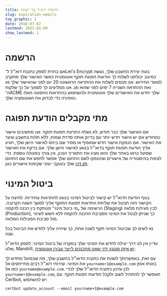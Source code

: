 ```yaml
---
title: הודעות דוא״ל על תפוגה
slug: expiration-emails
top_graphic: 1
date: 2016-07-02
lastmod: 2023-01-09
show_lastmod: 1
---
```



# הרשמה

אם בחרת לספק כתובת דוא״ל ל־Let's Encrypt בעת יצירת החשבון שלך, נעשה כמיטב יכולתנו לשלוח לך הודעות תפוגת תוקף אוטומטית כאשר האישור שלך מתקרב למועד החידוש. אנו מנסים לשלוח את ההתראה הראשונה 20 יום לפני שהאישור שלך פג ואת ההתראה השנייה 7 ימים לפני שהוא פג. אנו ממליצים לך לסמוך על כך שלקוח ה־ACME שלך יחדש את האישורים שלך אוטומטית ולהשתמש בהתראות התפוגה האלו כאזהרה כדי לבדוק את האוטומציה שלך.

# מתי מקבלים הודעת תפוגה

אם האישור שלך כבר חודש, לא נשלח התרעת תפוגת תוקף. אנו מחשיבים אישור כמחודש אם יש אישור חדש יותר עם בדיוק אותה סדרת שמות, ללא תלות בחשבון שיצר את האישור. אם הנפקת אישור חדש שמוסיף או מסיר שם ביחס לאישור הישן שלך, תגיע אליך הודעת תפוגת תוקף בדוא״ל בנוגע לאישור הישן שלך. אם בדקת את האישור שפועל כרגע באתר שלך והוא מציג את התאריך הנכון, אין צורך בפעולה נוספת. כדי לצפות בהיסטוריה של אישורים שהונפקו לשם התחום שלך אפשר לחפש את שם התחום שלך בעוקבי יומני שקיפות אישורים כגון [crt.sh](https://crt.sh/).

# ביטול המינוי

בגוף הודעת הדוא״ל יש קישור לביטול המינוי בנוגע להתראות עתידיות. לחיצה על הקישור הזה תבטל את שליחת התראות תפוגת התוקף אליך למשך השנה הקרובה. הרשימה של „מי ביטל מינוי” מנותקת בין הכנה להקמה (Staging) לבין פעילות מלאה (Production), כך שניתן לבטל את המינוי מסביבת ההכנה להקמה ללא חשש לשינוי מול סביבת הפעילות המלאה.

נא לשים לב שביטול המינוי תקף לשנה אחת, כך שיהיה עליך לחדש את הביטול בכל שנה.

עדיין אין לנו דרך יעילה לחדש את המינוי שלך במקרה של ביטול המינוי. לספק הדוא״ל שלנו, Mandrill, [יש איזה מנגנון ידני שאנו מתכננים לייצר עבורו אוטומציה](https://mandrill.zendesk.com/hc/en-us/articles/360039299913).

עם זאת, באפשרותך לשנות את כתובת הדוא״ל בחשבון שלך, מה שבפועל מחדש לך את המינוי. שירותי דוא״ל רבים מתייחסים אל `yourname+1@example.com` באותו אופן כמו אל `yourname@example.com`. לכן עדכון כתובת הדוא״ל שלך לכדי `yourname+1@example.com`, תאפשר לך להתחיל לשוב ולקבל הודעות תפוגת תוקף. עם Certbot, יש להשתמש:

`certbot update_account --email yourname+1@example.com`
